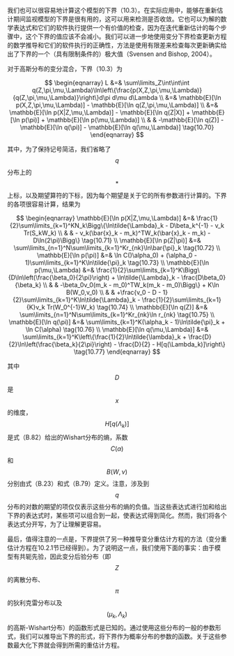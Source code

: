 我们也可以很容易地计算这个模型的下界（10.3）。在实际应用中，能够在重新估计期间监视模型的下界是很有用的，这可以用来检测是否收敛。它也可以为解的数学表达式和它们的软件执行提供一个有价值的检查，因为在迭代重新估计的每个步骤中，这个下界的值应该不会减小。我们可以进一步地使用变分下界检查更新方程的数学推导和它们的软件执行的正确性，方法是使用有限差来检查每次更新确实给出了下界的一个（具有限制条件的）极大值（Svensen and Bishop, 2004）。     

对于高斯分布的变分混合，下界（10.3）为     

$$
\begin{eqnarray}
L &=& \sum\limits_Z\int\int\int q(Z,\pi,\mu,\Lambda)\ln\left\{\frac{p(X,Z,\pi,\mu,\Lambda)}{q(Z,\pi,\mu,\Lambda)}\right\}d\pi d\mu d\Lambda \\
&=& \mathbb{E}[\ln p(X,Z,\pi,\mu,\Lambda)] - \mathbb{E}[\ln q(Z,\pi,\mu,\Lambda)] \\
&=& \mathbb{E}[\ln p(X|Z,\mu,\Lambda)] - \mathbb{E}[\ln q(Z|X)] + \mathbb{E}[\ln p(\pi)] + \mathbb{E}[\ln p(\mu,\Lambda)] \\
& & -\mathbb{E}[\ln q(Z)] - \mathbb{E}[\ln q(\pi)] - \mathbb{E}[\ln q(\mu,\Lambda)] \tag{10.70}
\end{eqnarray}
$$     

其中，为了保持记号简洁，我们省略了$$ q $$分布上的$$ * $$上标，以及期望算符的下标，因为每个期望是关于它的所有参数进行计算的。下界的各项很容易计算，结果为     

$$
\begin{eqnarray}
\mathbb{E}[\ln p(X|Z,\mu,\Lambda)] &=& \frac{1}{2}\sum\limits_{k=1}^KN_k\Bigg\{\ln\tilde{\Lambda}_k - D\beta_k^{-1} - v_k Tr(S_kW_k) \\    
& & - v_k(\bar{x}_k - m_k)^TW_k(\bar{x}_k - m_k) - D\ln(2\pi)\Bigg\} \tag{10.71} \\
\mathbb{E}[\ln p(Z|\pi)] &=& \sum\limits_{n=1}^N\sum\limits_{k=1}^Kr_{nk}\ln\bar{\pi}_k \tag{10.72} \\
\mathbb{E}[\ln p(\pi)] &=& \ln C()\alpha_0) + (\alpha_0 - 1)\sum\limits_{k=1}^K\ln\tilde{\pi}_k \tag{10.73} \\
\mathbb{E}[\ln p(\mu,\Lambda) &=& \frac{1}{2}\sum\limits_{k=1}^K\Bigg\{D\ln\left(\frac{\beta_0}{2\pi}\right) + \ln\tilde{\Lambda}_k - \frac{D\beta_0}{\beta_k} \\ 
& & -\beta_0v_0(m_k - m_0)^TW_k(m_k - m_0)\Bigg\} + K\ln B(W_0,v_0) \\
& & +\frac{v_0 - D - 1}{2}\sum\limits_{k=1}^K\ln\tilde{\Lambda}_k - \frac{1}{2}\sum\limits_{k=1}{K}v_k Tr(W_0^{-1}W_k) \tag{10.74} \\
\mathbb{E}[\ln q(Z)] &=& \sum\limits_{n=1}^N\sum\limits_{k=1}^Kr_{nk}\ln r_{nk} \tag{10.75} \\
\mathbb{E}[\ln q(\pi)] &=& \sum\limits_{k=1}^K(\alpha_k - 1)\ln\tilde{\pi}_k + \ln C(\alpha) \tag{10.76} \\
\mathbb{E}[\ln q(\mu,\Lambda)] &=& \sum\limits_{k=1}^K\left\{\frac{1}{2}\ln\tilde{\lambda}_k + \frac{D}{2}\ln\left(\frac{\beta_k}{2\pi}\right) - \frac{D}{2} - H[q(\Lambda_k)]\right\} \tag{10.77}
\end{eqnarray}
$$

其中$$ D $$是$$ x $$的维度，$$ H[q(\Lambda_k)] $$是式（B.82）给出的Wishart分布的熵，系数$$ C(\alpha) $$和$$ B(W , \nu) $$分别由式（B.23）和式（B.79）定义。注意，涉及到$$ q $$分布的对数的期望的项仅仅表示这些分布的熵的负值。当这些表达式进行加和给出下界的表达式时，某些项可以组合到一起，使表达式得到简化。然而，我们将各个表达式分开写，为了让理解更容易。      

最后，值得注意的一点是，下界提供了另一种推导变分重估计方程的方法（变分重估计方程在10.2.1节已经得到）。为了说明这一点，我们使用下面的事实：由于模型有共轭先验，因此变分后验分布（即$$ Z $$的离散分布、$$ \pi $$的狄利克雷分布以及$$ (\mu_k, \Lambda_k) $$的高斯-Wishart分布）的函数形式是已知的。通过使用这些分布的一般的参数形式，我们可以推导出下界的形式，将下界作为概率分布的参数的函数。关于这些参数最大化下界就会得到所需的重估计方程。 
